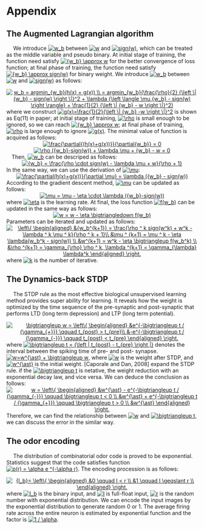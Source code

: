 # Appendix
## The Augmented Lagrangian algorithm
&ensp;&ensp; We introduce <a href="https://www.codecogs.com/eqnedit.php?latex=w_b" target="_blank"><img src="https://latex.codecogs.com/gif.latex?w_b" title="w_b" /></a> between <a href="https://www.codecogs.com/eqnedit.php?latex=w" target="_blank"><img src="https://latex.codecogs.com/gif.latex?w" title="w" /></a> and <a href="https://www.codecogs.com/eqnedit.php?latex=sign(w)" target="_blank"><img src="https://latex.codecogs.com/gif.latex?sign(w)" title="sign(w)" /></a>, which can be treated as the middle variable and pseudo binary. At initial stage of training, the function need satisfy <a href="https://www.codecogs.com/eqnedit.php?latex={w_b}&space;\approx&space;w" target="_blank"><img src="https://latex.codecogs.com/gif.latex?{w_b}&space;\approx&space;w" title="{w_b} \approx w" /></a> for the better convergence of loss function; at final phase of training, the function need satisfy <a href="https://www.codecogs.com/eqnedit.php?latex={w_b}&space;\approx&space;sign(w)" target="_blank"><img src="https://latex.codecogs.com/gif.latex?{w_b}&space;\approx&space;sign(w)" title="{w_b} \approx sign(w)" /></a> for binary weight. We introduce <a href="https://www.codecogs.com/eqnedit.php?latex=w_b" target="_blank"><img src="https://latex.codecogs.com/gif.latex?w_b" title="w_b" /></a> between <a href="https://www.codecogs.com/eqnedit.php?latex=w" target="_blank"><img src="https://latex.codecogs.com/gif.latex?w" title="w" /></a> and <a href="https://www.codecogs.com/eqnedit.php?latex=sign(w)" target="_blank"><img src="https://latex.codecogs.com/gif.latex?sign(w)" title="sign(w)" /></a> as follows:
<div align=center>
  <a href="https://www.codecogs.com/eqnedit.php?latex=w_b&space;=&space;argmin_{w_b}                (h(x)&space;&plus;&space;g(x))&space;\\&space;=&space;argmin_{w_b}(\frac{\rho}{2}&space;{\left&space;\|&space;{w_b}&space;-&space;sign(w)&space;\right&space;\|}^2&space;&plus;&space;\lambda&space;{\left&space;\langle&space;\mu,{w_b}&space;-&space;sign(w)&space;\right&space;\rangle}&space;&plus;&space;\frac{1}{2}&space;{\left&space;\|&space;{w_b}&space;-&space;w&space;\right&space;\|}^2)" target="_blank"><img src="https://latex.codecogs.com/gif.latex?w_b&space;=&space;argmin_{w_b}(h(x)&space;&plus;&space;g(x))&space;\\&space;=&space;argmin_{w_b}(\frac{\rho}{2}&space;{\left&space;\|&space;{w_b}&space;-&space;sign(w)&space;\right&space;\|}^2&space;&plus;&space;\lambda&space;{\left&space;\langle&space;\mu,{w_b}&space;-&space;sign(w)&space;\right&space;\rangle}&space;&plus;&space;\frac{1}{2}&space;{\left&space;\|&space;{w_b}&space;-&space;w&space;\right&space;\|}^2)" title="w_b = argmin_{w_b}(h(x) + g(x)) \\ = argmin_{w_b}(\frac{\rho}{2} {\left \| {w_b} - sign(w) \right \|}^2 + \lambda {\left \langle \mu,{w_b} - sign(w) \right     \rangle} + \frac{1}{2} {\left \| {w_b} - w \right \|}^2)" /></a> </div>
where we construct <a href="https://www.codecogs.com/eqnedit.php?latex=g(x)=\frac{1}{2}{\left&space;\|&space;{w_b}&space;-w&space;\right&space;\|}^2" target="_blank"><img src="https://latex.codecogs.com/gif.latex?g(x)=\frac{1}{2}{\left&space;\|&space;{w_b}&space;-w&space;\right&space;\|}^2" title="g(x)=\frac{1}{2}{\left \| {w_b} -w \right \|}^2" /></a>  is shown as Eq(11) in paper; at initial stage of training, <a href="https://www.codecogs.com/eqnedit.php?latex=\rho" target="_blank"><img src="https://latex.codecogs.com/gif.latex?\rho" title="\rho" /></a> is small enough to be ignored, so we can reach <a href="https://www.codecogs.com/eqnedit.php?latex={w_b}&space;\approx&space;w" target="_blank"><img src="https://latex.codecogs.com/gif.latex?{w_b}&space;\approx&space;w" title="{w_b} \approx w" /></a>; at final phase of training, <a href="https://www.codecogs.com/eqnedit.php?latex=\rho" target="_blank"><img src="https://latex.codecogs.com/gif.latex?\rho" title="\rho" /></a> is large enough to ignore <a href="https://www.codecogs.com/eqnedit.php?latex=g(x)" target="_blank"><img src="https://latex.codecogs.com/gif.latex?g(x)" title="g(x)" /></a>. The minimal value of function is acquired as follows:
<div align=center>
  <a href="https://www.codecogs.com/eqnedit.php?latex=\frac{\partial{(h(x)&plus;g(x))}}{\partial{w_b}}&space;=&space;0" target="_blank"><img src="https://latex.codecogs.com/gif.latex?\frac{\partial{(h(x)&plus;g(x))}}{\partial{w_b}}&space;=&space;0" title="\frac{\partial{(h(x)+g(x))}}{\partial{w_b}} = 0" /></a></div>
<div align=center>
  <a href="https://www.codecogs.com/eqnedit.php?latex=\rho&space;({w_b}-sign(w))&space;&plus;&space;\lambda&space;\mu&space;&plus;&space;{w_b}&space;-&space;w&space;=&space;0" target="_blank"><img src="https://latex.codecogs.com/gif.latex?\rho&space;({w_b}-sign(w))&space;&plus;&space;\lambda&space;\mu&space;&plus;&space;{w_b}&space;-&space;w&space;=&space;0" title="\rho ({w_b}-sign(w)) + \lambda \mu + {w_b} - w = 0" /></a></div>
&ensp;&ensp;Then, <a href="https://www.codecogs.com/eqnedit.php?latex=w_b" target="_blank"><img src="https://latex.codecogs.com/gif.latex?w_b" title="w_b" /></a> can be descriped as follows:
<div align=center>
 <a href="https://www.codecogs.com/eqnedit.php?latex={w_b}&space;=&space;\frac{\rho&space;\cdot&space;sign(w)&space;-&space;\lambda&space;\mu&space;&plus;&space;w}{\rho&space;&plus;&space;1}" target="_blank"><img src="https://latex.codecogs.com/gif.latex?{w_b}&space;=&space;\frac{\rho&space;\cdot&space;sign(w)&space;-&space;\lambda&space;\mu&space;&plus;&space;w}{\rho&space;&plus;&space;1}" title="{w_b} = \frac{\rho \cdot sign(w) - \lambda \mu + w}{\rho + 1}" /></a></div>
In the same way, we can use the derivation of <a href="https://www.codecogs.com/eqnedit.php?latex=\mu" target="_blank"><img src="https://latex.codecogs.com/gif.latex?\mu" title="\mu" /></a>:
<div align=center>
  <a href="https://www.codecogs.com/eqnedit.php?latex=\frac{\partial(h(x)&plus;g(x))}{\partial&space;\mu}&space;=&space;\lambda&space;({w_b}&space;-&space;sign(w))" target="_blank"><img src="https://latex.codecogs.com/gif.latex?\frac{\partial(h(x)&plus;g(x))}{\partial&space;\mu}&space;=&space;\lambda&space;({w_b}&space;-&space;sign(w))" title="\frac{\partial(h(x)+g(x))}{\partial \mu} = \lambda ({w_b} - sign(w))" /></a></div>
According to the gradient descent method, <a href="https://www.codecogs.com/eqnedit.php?latex=\mu" target="_blank"><img src="https://latex.codecogs.com/gif.latex?\mu" title="\mu" /></a> can be updated as follows:
<div align=center>
  <a href="https://www.codecogs.com/eqnedit.php?latex=\mu&space;=&space;\mu&space;-&space;\eta&space;\cdot&space;\lambda&space;({w_b}-sign(w))" target="_blank"><img src="https://latex.codecogs.com/gif.latex?\mu&space;=&space;\mu&space;-&space;\eta&space;\cdot&space;\lambda&space;({w_b}-sign(w))" title="\mu = \mu - \eta \cdot \lambda ({w_b}-sign(w))" /></a></div>
where <a href="https://www.codecogs.com/eqnedit.php?latex=\eta" target="_blank"><img src="https://latex.codecogs.com/gif.latex?\eta" title="\eta" /></a> is the learning rate. At final, the loss function <a href="https://www.codecogs.com/eqnedit.php?latex=f(w_b)" target="_blank"><img src="https://latex.codecogs.com/gif.latex?f(w_b)" title="f(w_b)" /></a> can be updated in the same way as follows:
<div align=center>
  <a href="https://www.codecogs.com/eqnedit.php?latex=w&space;=&space;w&space;-&space;\eta&space;\bigtriangledown&space;f(w_b)" target="_blank"><img src="https://latex.codecogs.com/gif.latex?w&space;=&space;w&space;-&space;\eta&space;\bigtriangledown&space;f(w_b)" title="w = w - \eta \bigtriangledown f(w_b)" /></a></a></div>
Parameters can be iterated and updated as follows:
<div align=center>
<a href="https://www.codecogs.com/eqnedit.php?latex=\left\{&space;\begin{aligned}&space;&{w_b^{k&plus;1}}&space;=&space;\frac{\rho&space;^&space;k&space;sign(w^k)&space;&plus;&space;w^k&space;-&space;\lambda&space;^&space;k&space;\mu&space;^&space;k}{\rho&space;^&space;k&space;&plus;&space;1}\\&space;&\mu&space;^&space;{k&plus;1}&space;=&space;\mu&space;^&space;k&space;-&space;\eta&space;\lambda(w_b^k&space;-&space;sign(w))&space;\\&space;&w^{k&plus;1}&space;=&space;w^k&space;-&space;\eta&space;\bigtriangleup&space;f(w_b^k)&space;\\&space;&\rho&space;^{k&plus;1}&space;=&space;\gamma_{\rho}&space;\rho&space;^&space;k,&space;\lambda&space;^{k&plus;1}&space;=&space;\gamma_{\lambda}&space;\lambda^k&space;\end{aligned}&space;\right." target="_blank"><img src="https://latex.codecogs.com/gif.latex?\left\{&space;\begin{aligned}&space;&{w_b^{k&plus;1}}&space;=&space;\frac{\rho&space;^&space;k&space;sign(w^k)&space;&plus;&space;w^k&space;-&space;\lambda&space;^&space;k&space;\mu&space;^&space;k}{\rho&space;^&space;k&space;&plus;&space;1}\\&space;&\mu&space;^&space;{k&plus;1}&space;=&space;\mu&space;^&space;k&space;-&space;\eta&space;\lambda(w_b^k&space;-&space;sign(w))&space;\\&space;&w^{k&plus;1}&space;=&space;w^k&space;-&space;\eta&space;\bigtriangleup&space;f(w_b^k)&space;\\&space;&\rho&space;^{k&plus;1}&space;=&space;\gamma_{\rho}&space;\rho&space;^&space;k,&space;\lambda&space;^{k&plus;1}&space;=&space;\gamma_{\lambda}&space;\lambda^k&space;\end{aligned}&space;\right." title="\left\{ \begin{aligned} &{w_b^{k+1}} = \frac{\rho ^ k sign(w^k) + w^k - \lambda ^ k \mu ^ k}{\rho ^ k + 1}\\ &\mu ^ {k+1} = \mu ^ k - \eta \lambda(w_b^k - sign(w)) \\ &w^{k+1} = w^k - \eta \bigtriangleup f(w_b^k) \\ &\rho ^{k+1} = \gamma_{\rho} \rho ^ k, \lambda ^{k+1} = \gamma_{\lambda} \lambda^k \end{aligned} \right." /></a></div>
where <a href="https://www.codecogs.com/eqnedit.php?latex=k" target="_blank"><img src="https://latex.codecogs.com/gif.latex?k" title="k" /></a> is the number of iterative.

## The Dynamics-back STDP
&ensp;&ensp; The STDP rule as the most effective biological unsupervised learning method provides super ability for learning. It reveals how the weight is optimized by the time sequence of the pre-synaptic and post-synaptic that performs LTD (long term depression) and LTP (long term potential).
<div align=center>
  <a href="https://www.codecogs.com/eqnedit.php?latex=\bigtriangleup&space;w&space;=&space;\left\{&space;\begin{aligned}&space;&e^{-\bigtriangleup&space;t&space;/&space;{\gamma_{&plus;}}}&space;\qquad&space;t_{post}&space;>&space;t_{pre}\\&space;&-e^{-\bigtriangleup&space;t&space;/&space;{\gamma_{-}}}&space;\qquad&space;t_{post}&space;<&space;t_{pre}&space;\end{aligned}&space;\right." target="_blank"><img src="https://latex.codecogs.com/gif.latex?\bigtriangleup&space;w&space;=&space;\left\{&space;\begin{aligned}&space;&e^{-\bigtriangleup&space;t&space;/&space;{\gamma_{&plus;}}}&space;\qquad&space;t_{post}&space;>&space;t_{pre}\\&space;&-e^{-\bigtriangleup&space;t&space;/&space;{\gamma_{-}}}&space;\qquad&space;t_{post}&space;<&space;t_{pre}&space;\end{aligned}&space;\right." title="\bigtriangleup w = \left\{ \begin{aligned} &e^{-\bigtriangleup t / {\gamma_{+}}} \qquad t_{post} > t_{pre}\\ &-e^{-\bigtriangleup t / {\gamma_{-}}} \qquad t_{post} < t_{pre} \end{aligned} \right." /></a>
</div>
where <a href="https://www.codecogs.com/eqnedit.php?latex=\bigtriangleup&space;t&space;=&space;{\left&space;|&space;t_{post}&space;-&space;t_{pre}&space;\right&space;|}" target="_blank"><img src="https://latex.codecogs.com/gif.latex?\bigtriangleup&space;t&space;=&space;{\left&space;|&space;t_{post}&space;-&space;t_{pre}&space;\right&space;|}" title="\bigtriangleup t = {\left | t_{post} - t_{pre} \right |}" /></a> denotes the interval between the spiking time of pre- and post- synapse. <a href="https://www.codecogs.com/eqnedit.php?latex=w=w^{\ast}&space;&plus;&space;\bigtriangleup&space;w" target="_blank"><img src="https://latex.codecogs.com/gif.latex?w=w^{\ast}&space;&plus;&space;\bigtriangleup&space;w" title="w=w^{\ast} + \bigtriangleup w" /></a>,  where <a href="https://www.codecogs.com/eqnedit.php?latex=w" target="_blank"><img src="https://latex.codecogs.com/gif.latex?w" title="w" /></a> is the weight after STDP, and <a href="https://www.codecogs.com/eqnedit.php?latex=w^{\ast}" target="_blank"><img src="https://latex.codecogs.com/gif.latex?w^{\ast}" title="w^{\ast}" /></a> is the initial weight. [Caporale and Dan, 2008] expand the STDP rule. if the <a href="https://www.codecogs.com/eqnedit.php?latex=\bigtriangleup&space;t" target="_blank"><img src="https://latex.codecogs.com/gif.latex?\bigtriangleup&space;t" title="\bigtriangleup t" /></a> is netative, the weight reduction with an exponential decay law, and vice versa. We can deduce the conclusion as follows:
<div align=center>
  <a href="https://www.codecogs.com/eqnedit.php?latex=w&space;=&space;\left\{&space;\begin{aligned}&space;&w^{\ast}&space;-&space;e^{-\bigtriangleup&space;t&space;/&space;{\gamma_{-}}}&space;\qquad&space;\bigtriangleup&space;t&space;<&space;0&space;\\&space;&w^{\ast}&space;&plus;&space;e^{-\bigtriangleup&space;t&space;/&space;{\gamma_{&plus;}}}&space;\qquad&space;\bigtriangleup&space;t&space;>&space;0&space;\\&space;&w^{\ast}&space;\end{aligned}&space;\right." target="_blank"><img src="https://latex.codecogs.com/gif.latex?w&space;=&space;\left\{&space;\begin{aligned}&space;&w^{\ast}&space;-&space;e^{-\bigtriangleup&space;t&space;/&space;{\gamma_{-}}}&space;\qquad&space;\bigtriangleup&space;t&space;<&space;0&space;\\&space;&w^{\ast}&space;&plus;&space;e^{-\bigtriangleup&space;t&space;/&space;{\gamma_{&plus;}}}&space;\qquad&space;\bigtriangleup&space;t&space;>&space;0&space;\\&space;&w^{\ast}&space;\end{aligned}&space;\right." title="w = \left\{ \begin{aligned} &w^{\ast} - e^{-\bigtriangleup t / {\gamma_{-}}} \qquad \bigtriangleup t < 0 \\ &w^{\ast} + e^{-\bigtriangleup t / {\gamma_{+}}} \qquad \bigtriangleup t > 0 \\ &w^{\ast} \end{aligned} \right." /></a></div>
Therefore, we can find the relationship between <a href="https://www.codecogs.com/eqnedit.php?latex=w" target="_blank"><img src="https://latex.codecogs.com/gif.latex?w" title="w" /></a> and <a href="https://www.codecogs.com/eqnedit.php?latex=\bigtriangleup&space;t" target="_blank"><img src="https://latex.codecogs.com/gif.latex?\bigtriangleup&space;t" title="\bigtriangleup t" /></a>, we can discuss the error in the similar way.

## The odor encoding
&ensp;&ensp; The distribution of combinatorial odor code is proved to be exponential. Statistics suggest that the code satisfies function <a href="https://www.codecogs.com/eqnedit.php?latex=p(r)&space;=&space;\alpha&space;e&space;^{-\alpha&space;r}" target="_blank"><img src="https://latex.codecogs.com/gif.latex?p(r)&space;=&space;\alpha&space;e&space;^{-\alpha&space;r}" title="p(r) = \alpha e ^{-\alpha r}" /></a>. The encoding procession is as follows:
<div align=center>
  <a href="https://www.codecogs.com/eqnedit.php?latex={I_b}=&space;\left\{&space;\begin{aligned}&space;&0&space;\qquad&space;I&space;<&space;r&space;\\&space;&1&space;\qquad&space;I&space;\geqslant&space;r&space;\\&space;\end{aligned}&space;\right." target="_blank"><img src="https://latex.codecogs.com/gif.latex?{I_b}=&space;\left\{&space;\begin{aligned}&space;&0&space;\qquad&space;I&space;<&space;r&space;\\&space;&1&space;\qquad&space;I&space;\geqslant&space;r&space;\\&space;\end{aligned}&space;\right." title="{I_b}= \left\{ \begin{aligned} &0 \qquad I < r \\ &1 \qquad I \geqslant r \\ \end{aligned} \right." /></a>
</div>
where <a href="https://www.codecogs.com/eqnedit.php?latex=I_b" target="_blank"><img src="https://latex.codecogs.com/gif.latex?I_b" title="I_b" /></a> is the binary input, and <a href="https://www.codecogs.com/eqnedit.php?latex=I" target="_blank"><img src="https://latex.codecogs.com/gif.latex?I" title="I" /></a> is full-float input, <a href="https://www.codecogs.com/eqnedit.php?latex=r" target="_blank"><img src="https://latex.codecogs.com/gif.latex?r" title="r" /></a> is the random number with exponential distribution. We can encode the input images by the exponential distribution to generate random 0 or 1. The average firing rate across the entire neuron is estimated by exponential function and the factor is <a href="https://www.codecogs.com/eqnedit.php?latex=1&space;/&space;\alpha" target="_blank"><img src="https://latex.codecogs.com/gif.latex?1&space;/&space;\alpha" title="1 / \alpha" /></a>.
